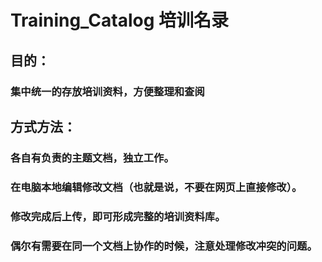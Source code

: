# Training_Catalog 培训名录

## 目的：
### 集中统一的存放培训资料，方便整理和查阅



## 方式方法：
### 各自有负责的主题文档，独立工作。
### 在电脑本地编辑修改文档（也就是说，不要在网页上直接修改）。
### 修改完成后上传，即可形成完整的培训资料库。
### 偶尔有需要在同一个文档上协作的时候，注意处理修改冲突的问题。

